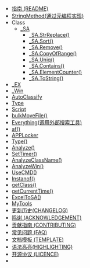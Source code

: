 * [指南 (README)](README.md)
* [StringMethod(通过元编程实现)](StringMethod.md)
* Class
    * [_SA](_SA.md)
        * [_SA.StrReplace()](_SA/_SA.StrReplace().md)
        * [_SA.Sort()](_SA/_SA.Sort().md)
        * [_SA.Remove()](_SA/_SA.Remove().md)
        * [_SA.CopyOfRange()](_SA/_SA.CopyOfRange().md)
        * [_SA.Uniq()](_SA/_SA.Uniq().md)
        * [_SA.Contains()](_SA.Contains().md)
        * [_SA.ElementCounter()](_SA/_SA.ElementCounter().md)
        * [_SA.ToString()](_SA.ToString().md)
* [_EX](_EX.md)
* [_Win](_Win.md)
* [AutoClassify](AutoClassify.md)
* [Type](Type.md)
* [Script](Script.md)
* [bulkMoveFile()](bulkMoveFile.md)
* [Everything(调用外部搜索工具)](Everything.md)
* [af()](af().md)
* [APPLocker](APPLocker.md)
* [Type()](Type().md)
* [Analyze()](Analyze().md)
* [SetTimer()](SetTimer.md)
* [AnalyzeClassName()](AnalyzeClassName().md)
* [AnalyzeWin()](AnalyzeWin().md)
* [UseCMD()](UseCMD.md)
* [Instanof()](Instanof().md)
* [getClass()](getClass().md)
* [getCurrentTime()](getCurrentTime.md)
* [ExcelToSA()](ExcelToSA().md)
* [MyTools](MyTools.md)
* [更新历史(CHANGELOG)](更新历史(CHANGELOG).md)
* [鸣谢 (ACKNOWLEDGEMENT)](BeanLib_ACKNOWLEDGEMENT.md)
* [贡献指南 (CONTRIBUTING)](BeanLib_CONTRIBUTING.md)
* [常见问题 (FAQ)](BeanLib_FQA.md)
* [文档模板 (TEMPLATE)](TEMPLATE.md)
* [语法高亮(HIGHLIGHTING)](HIGHLIGHTING.md)
* [开源协议 (LICENCE)](LICENCE)
* 
